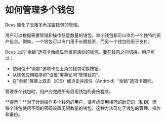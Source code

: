 # 如何管理多个钱包

Deus 简化了无限多币加密钱包的管理。

用户可以根据需要管理和操作任意数量的钱包，每个钱包都可以作为一个独特的资产组合。例如，一个钱包可以专门用于长期投资，而另一个钱包则用于支付。

Deus 上的“余额”选项卡始终显示当前活动的钱包。要在钱包之间切换，用户可以：

- 使用位于“余额”选项卡左上角的钱包切换按钮。
- 从钱包应用程序的“设置”屏幕访问“管理钱包”。
- 在“余额”屏幕上双击（iOS）或点击并按住（Android）“余额”选项卡图标。

管理多个钱包时，用户应完成所有启用钱包的备份程序。

**提示：**对于计划操作多个钱包的用户，请考虑使用相同的助记词（私钥）但每个钱包使用不同的密码设置无限数量的钱包。这种方法简化了钱包的管理、操作和备份。